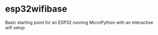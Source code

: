 # esp32wifibase
Basic starting point for an ESP32 running MicroPython with an interactive wifi setup

